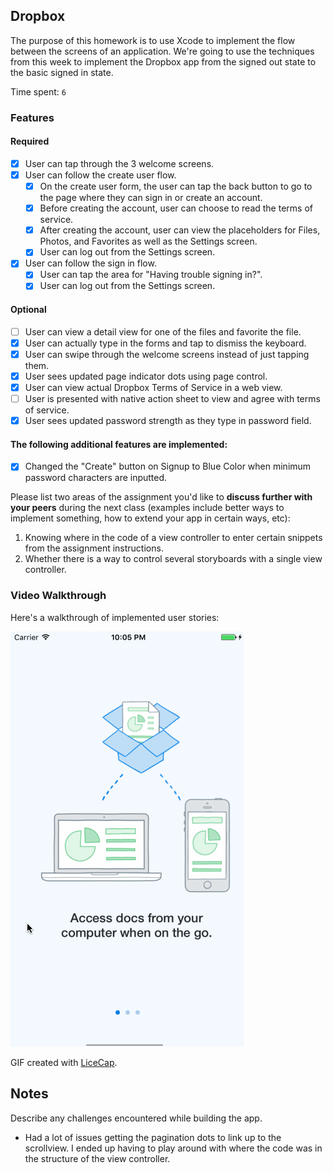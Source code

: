 ## Dropbox

The purpose of this homework is to use Xcode to implement the flow between the screens of an application. We're going to use the techniques from this week to implement the Dropbox app from the signed out state to the basic signed in state.

Time spent: `6`

### Features

#### Required

- [x] User can tap through the 3 welcome screens.
- [x] User can follow the create user flow.
  - [x] On the create user form, the user can tap the back button to go to the page where they can sign in or create an account.
  - [x] Before creating the account, user can choose to read the terms of service.
  - [x] After creating the account, user can view the placeholders for Files, Photos, and Favorites as well as the Settings screen.
  - [x] User can log out from the Settings screen.
- [x] User can follow the sign in flow.
  - [x] User can tap the area for "Having trouble signing in?".
  - [x] User can log out from the Settings screen.

#### Optional

- [ ] User can view a detail view for one of the files and favorite the file.
- [x] User can actually type in the forms and tap to dismiss the keyboard.
- [x] User can swipe through the welcome screens instead of just tapping them.
- [x] User sees updated page indicator dots using page control.
- [x] User can view actual Dropbox Terms of Service in a web view.
- [ ] User is presented with native action sheet to view and agree with terms of service.
- [x] User sees updated password strength as they type in password field.

#### The following **additional** features are implemented:

- [x] Changed the "Create" button on Signup to Blue Color when minimum password characters are inputted.

Please list two areas of the assignment you'd like to **discuss further with your peers** during the next class (examples include better ways to implement something, how to extend your app in certain ways, etc):

1. Knowing where in the code of a view controller to enter certain snippets from the assignment instructions.
2. Whether there is a way to control several storyboards with a single view controller.

### Video Walkthrough 

Here's a walkthrough of implemented user stories:

<img src='dropbox_demo.gif' title='Video Walkthrough' width='' alt='Video Walkthrough' />

GIF created with [LiceCap](http://www.cockos.com/licecap/).

## Notes

Describe any challenges encountered while building the app.

* Had a lot of issues getting the pagination dots to link up to the scrollview. I ended up having to play around with where the code was in the structure of the view controller.
